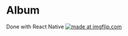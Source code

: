 # Album
Done with React Native
<a href="https://imgflip.com/gif/2ebv7u"><img src="https://i.imgflip.com/2ebv7u.gif" title="made at imgflip.com"/></a>

